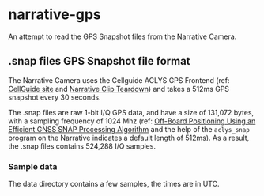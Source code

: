 # narrative-gps
An attempt to read the GPS Snapshot files from the Narrative Camera.

## .snap files GPS Snapshot file format

The Narrative Camera uses the Cellguide ACLYS GPS Frontend (ref: [CellGuide site](http://www.cell-guide.com) and [Narrative Clip Teardown](https://learn.adafruit.com/narrative-clip-teardown/inside-the-narrative-clip)) and takes a 512ms GPS snapshot every 30 seconds.

The .snap files are raw 1-bit I/Q GPS data, and have a size of 131,072 bytes, with a sampling frequency of 1024 Mhz (ref: [Off-Board Positioning Using an Efficient GNSS SNAP Processing Algorithm](http://www.cell-guide.com/images/stories/pdf/off-board%20positioning%20using%20an%20efficient%20gnss%20snap%20processing%20algorithm_ion%202010.pdf) and the help of the `aclys_snap` program on the Narrative indicates a default length of 512ms).
As a result, the .snap files contains 524,288 I/Q samples.

### Sample data

The data directory contains a few samples, the times are in UTC.

